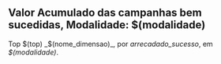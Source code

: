 ## Valor Acumulado das campanhas bem sucedidas, Modalidade: $(modalidade)

Top $(top) _$(nome_dimensao)_, por _arrecadado_sucesso_, em _$(modalidade)_.
